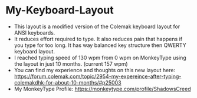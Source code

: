 # My-Keyboard-Layout
- This layout is a modified version of the Colemak keyboard layout for ANSI keyboards.
- It reduces effort required to type. It also reduces pain that happens if you type for too long. It has way balanced key structure then QWERTY keyboard layout. 
- I reached typing speed of 130 wpm from 0 wpm on MonkeyType using the layout in just 10 months. (current 157 wpm)
- You can find my experience and thoughts on this new layout here: https://forum.colemak.com/topic/2954-my-expereince-after-typing-colemakdhk-for-about-10-months/#p25003
- My MonkeyType Profile: https://monkeytype.com/profile/ShadowsCreed
